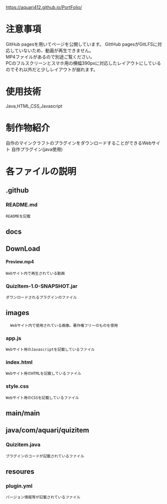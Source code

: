 https://aquari412.github.io/PortFolio/
# 注意事項
 GitHub pagesを用いてページを公開しています。
 GittHub pagesがGitLFSに対応していないため、動画が再生できません。<br>
 MP4ファイルがあるので別途ご覧ください。<br>
 PCのフルスクリーンとスマホ用の横幅390pxに対応したレイアウトにしているのでそれ以外だと少しレイアウトが崩れます。
# 使用技術
Java,HTML,CSS,Javascript

# 制作物紹介
自作のマインクラフトのプラグインをダウンロードすることができるWebサイト
自作プラグイン(java使用)

# 各ファイルの説明

## .github
### README.md
    READMEを記載
## docs
## DownLoad
#### Preview.mp4
    Webサイト内で再生されている動画
### QuizItem-1.0-SNAPSHOT.jar
    ダウンロードされるプラグインのファイル
## images
      Webサイト内で使用されている画像。著作権フリーのものを使用
### app.js
    Webサイト用のJavascriptを記載しているファイル
  ### index.html
    Webサイト用のHTMLを記載しているファイル
  ### style.css
  
    Webサイト用のCSSを記載しているファイル
## main/main
  ## java/com/aquari/quizitem
  ### Quizitem.java
    プラグインのコードが記載されているファイル
## resoures
  ### plugin.yml
    バージョン情報等が記載されているファイル
      
